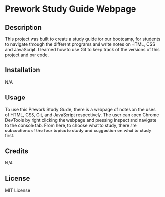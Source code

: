 # Prework Study Guide Webpage

## Description

This project was built to create a study guide for our bootcamp, for students to navigate through the different programs and write notes on HTML, CSS and JavaScript. I learned how to use Git to keep track of the versions of this project and our code.

## Installation

N/A

## Usage

To use this Prework Study Guide, there is a webpage of notes on the uses of HTML, CSS, Git, and JavaScript respectively. The user can open Chrome DevTools by right clicking the webpage and pressing Inspect and navigate to the console tab. From here, to choose what to study, there are subsections of the four topics to study and suggestion on what to study first.

## Credits

N/A

## License

MIT License
